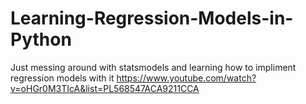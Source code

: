 # Learning-Regression-Models-in-Python
Just messing around with statsmodels and learning how to impliment regression models with it 
https://www.youtube.com/watch?v=oHGr0M3TIcA&list=PL568547ACA9211CCA
